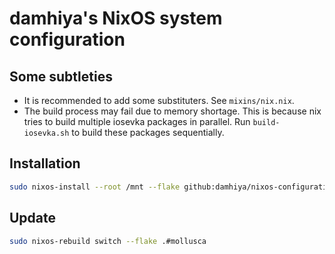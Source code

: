 # damhiya's NixOS system configuration

## Some subtleties
* It is recommended to add some substituters. See `mixins/nix.nix`.
* The build process may fail due to memory shortage. This is because nix tries to build
  multiple iosevka packages in parallel. Run `build-iosevka.sh` to build these packages
  sequentially.

## Installation
```sh
sudo nixos-install --root /mnt --flake github:damhiya/nixos-configuration#mollusca
```

## Update
```sh
sudo nixos-rebuild switch --flake .#mollusca
```
